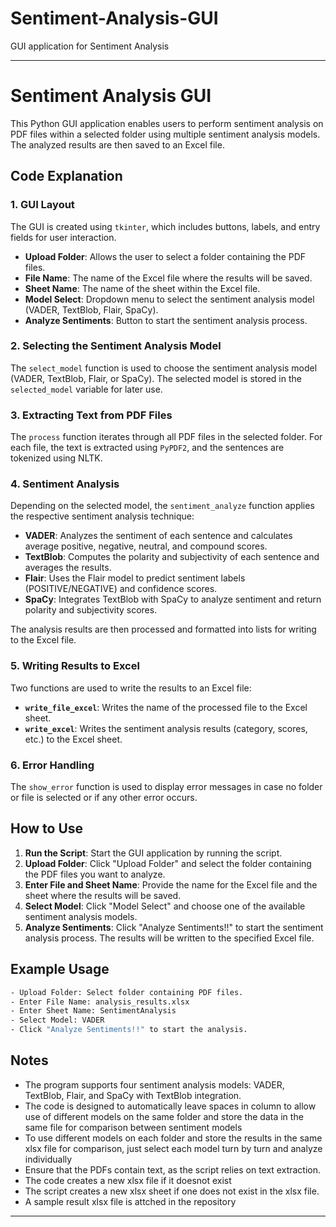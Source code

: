 # Sentiment-Analysis-GUI
GUI application for Sentiment Analysis

---

# Sentiment Analysis GUI

This Python GUI application enables users to perform sentiment analysis on PDF files within a selected folder using multiple sentiment analysis models. The analyzed results are then saved to an Excel file.

## Code Explanation

### 1. GUI Layout

The GUI is created using `tkinter`, which includes buttons, labels, and entry fields for user interaction. 

- **Upload Folder**: Allows the user to select a folder containing the PDF files.
- **File Name**: The name of the Excel file where the results will be saved.
- **Sheet Name**: The name of the sheet within the Excel file.
- **Model Select**: Dropdown menu to select the sentiment analysis model (VADER, TextBlob, Flair, SpaCy).
- **Analyze Sentiments**: Button to start the sentiment analysis process.

### 2. Selecting the Sentiment Analysis Model

The `select_model` function is used to choose the sentiment analysis model (VADER, TextBlob, Flair, or SpaCy). The selected model is stored in the `selected_model` variable for later use.

### 3. Extracting Text from PDF Files

The `process` function iterates through all PDF files in the selected folder. For each file, the text is extracted using `PyPDF2`, and the sentences are tokenized using NLTK.

### 4. Sentiment Analysis

Depending on the selected model, the `sentiment_analyze` function applies the respective sentiment analysis technique:

- **VADER**: Analyzes the sentiment of each sentence and calculates average positive, negative, neutral, and compound scores.
- **TextBlob**: Computes the polarity and subjectivity of each sentence and averages the results.
- **Flair**: Uses the Flair model to predict sentiment labels (POSITIVE/NEGATIVE) and confidence scores.
- **SpaCy**: Integrates TextBlob with SpaCy to analyze sentiment and return polarity and subjectivity scores.

The analysis results are then processed and formatted into lists for writing to the Excel file.

### 5. Writing Results to Excel

Two functions are used to write the results to an Excel file:

- **`write_file_excel`**: Writes the name of the processed file to the Excel sheet.
- **`write_excel`**: Writes the sentiment analysis results (category, scores, etc.) to the Excel sheet.

### 6. Error Handling

The `show_error` function is used to display error messages in case no folder or file is selected or if any other error occurs.

## How to Use

1. **Run the Script**: Start the GUI application by running the script.
2. **Upload Folder**: Click "Upload Folder" and select the folder containing the PDF files you want to analyze.
3. **Enter File and Sheet Name**: Provide the name for the Excel file and the sheet where the results will be saved.
4. **Select Model**: Click "Model Select" and choose one of the available sentiment analysis models.
5. **Analyze Sentiments**: Click "Analyze Sentiments!!" to start the sentiment analysis process. The results will be written to the specified Excel file.

## Example Usage

```bash
- Upload Folder: Select folder containing PDF files.
- Enter File Name: analysis_results.xlsx
- Enter Sheet Name: SentimentAnalysis
- Select Model: VADER
- Click "Analyze Sentiments!!" to start the analysis.
```

## Notes

- The program supports four sentiment analysis models: VADER, TextBlob, Flair, and SpaCy with TextBlob integration.
- The code is designed to automatically leave spaces in column to allow use of different models on the same folder and store the data in the same file for comparison between sentiment models
- To use different models on each folder and store the results in the same xlsx file for comparison, just select each model turn by turn and analyze individually
- Ensure that the PDFs contain text, as the script relies on text extraction.
- The code creates a new xlsx file if it doesnot exist
- The script creates a new xlsx sheet if one does not exist in the xlsx file.
- A sample result xlsx file is attched in the repository

---
